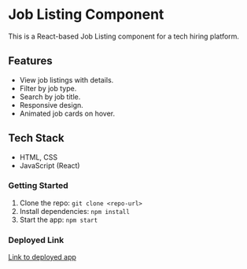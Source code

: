 # Job Listing Component

This is a React-based Job Listing component for a tech hiring platform.

## Features
- View job listings with details.
- Filter by job type.
- Search by job title.
- Responsive design.
- Animated job cards on hover.
  
## Tech Stack
- HTML, CSS
- JavaScript (React)

### Getting Started
1. Clone the repo: `git clone <repo-url>`
2. Install dependencies: `npm install`
3. Start the app: `npm start`

### Deployed Link
[Link to deployed app](<your-deployment-url>)
